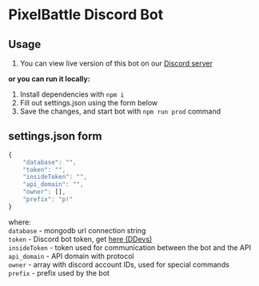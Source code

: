 # PixelBattle Discord Bot
## Usage
1. You can view live version of this bot on our [Discord server](https://discord.gg/XBPyGUv3DT)

**or you can run it locally:**

1. Install dependencies with `npm i`
2. Fill out settings.json using the form below
3. Save the changes, and start bot with `npm run prod` command

## settings.json form
```js
{
    "database": "",
    "token": "",
    "insideToken": "",
    "api_domain": "",
    "owner": [],
    "prefix": "p!"
}
```
where:  
`database` - mongodb url connection string  
`token` - Discord bot token, get [here (DDevs)](https://discord.com/developers/applications)  
`insideToken` - token used for communication between the bot and the API  
`api_domain` - API domain with protocol  
`owner` - array with discord account IDs, used for special commands  
`prefix` - prefix used by the bot  